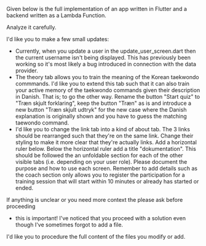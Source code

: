 Given below is the full implementation of an app written in Flutter and a backend written as a Lambda Function.

Analyze it carefully.

I'd like you to make a few small updates:

* Currently, when you update a user in the update_user_screen.dart then the current
  username isn't being displayed. This has previously been working so it's most likely
  a bug introduced in connection with the data provider.
* The theory tab allows you to train the meaning of the Korean taekwondo commmands.
  I'd like you to extend this tab such that it can also train your active memory of
  the taekwondo commands given their description in Danish. That is; to go the other way.
  Rename the button "Start quiz" to "Træn skjult forklaring", keep the button "Træn" as is
  and introduce a new button "Træn skjult udtryk" for the new case where the Danish
  explanation is originally shown and you have to guess the matching taewondo command.
* I'd like you to change the link tab into a kind of about tab.
  The 3 links should be rearranged such that they're on the same link.
  Change their styling to make it more clear that they're actually links.
  Add a horizontal ruler below.
  Below the horizontal ruler add a title "dokumentation". This should be followed the an
  unfoldable section for each of the other visible tabs (i.e. depending on your user role).
  Please document the purpose and how to use each screen. Remember to add details such as
  the coach section only allows you to register the participation for a training session
  that will start within 10 minutes or already has started or ended.

If anything is unclear or you need more context the please ask before proceeding
- this is important! I've noticed that you proceed with a solution even though
I've sometimes forgot to add a file.

I'd like you to procedure the full content of the files you modify or add.
